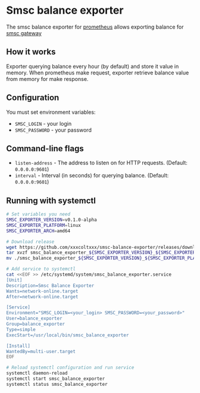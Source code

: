 # Smsc balance exporter

The smsc balance exporter for [prometheus](https://prometheus.io) allows exporting balance for [smsc gateway](https://smsc.ru)

## How it works
Exporter querying balance every hour (by default) and store it value in memory.
When prometheus make request, exporter retrieve balance value from memory for make response.

## Configuration
You must set environment variables:

* `SMSC_LOGIN` - your login
* `SMSC_PASSWORD` - your password

## Command-line flags

* `listen-address` - The address to listen on for HTTP requests. (Default: `0.0.0.0:9601`)
* `interval` - Interval (in seconds) for querying balance. (Default: `0.0.0.0:9601`)

## Running with systemctl

```sh
# Set variables you need
SMSC_EXPORTER_VERSION=v0.1.0-alpha
SMSC_EXPORTER_PLATFORM=linux
SMSC_EXPORTER_ARCH=amd64

# Download release
wget https://github.com/xxxcoltxxx/smsc-balance-exporter/releases/download/${SMSC_EXPORTER_VERSION}/smsc_balance_exporter_${SMSC_EXPORTER_VERSION}_${SMSC_EXPORTER_PLATFORM}_${SMSC_EXPORTER_ARCH}.tar.gz
tar xvzf smsc_balance_exporter_${SMSC_EXPORTER_VERSION}_${SMSC_EXPORTER_PLATFORM}_${SMSC_EXPORTER_ARCH}.tar.gz
mv ./smsc_balance_exporter_${SMSC_EXPORTER_VERSION}_${SMSC_EXPORTER_PLATFORM}_${SMSC_EXPORTER_ARCH} /usr/local/bin/smsc_balance_exporter

# Add service to systemctl
cat <<EOF >> /etc/systemd/system/smsc_balance_exporter.service
[Unit]
Description=Smsc Balance Exporter
Wants=network-online.target
After=network-online.target

[Service]
Environment="SMSC_LOGIN=<your_login> SMSC_PASSWORD=<your_password>"
User=balance_exporter
Group=balance_exporter
Type=simple
ExecStart=/usr/local/bin/smsc_balance_exporter

[Install]
WantedBy=multi-user.target
EOF

# Reload systemctl configuration and run service
systemctl daemon-reload
systemctl start smsc_balance_exporter
systemctl status smsc_balance_exporter
```
